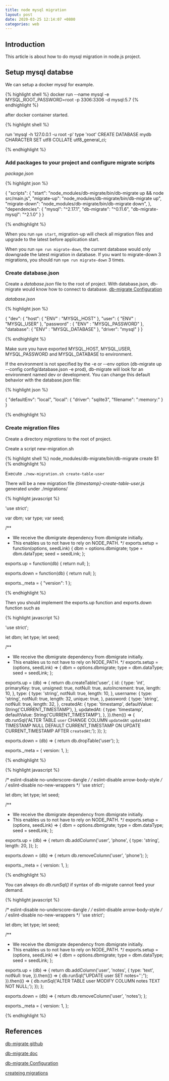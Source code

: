 ```yaml
---
title: node mysql migration 
layout: post 
date: 2020-03-25 12:14:07 +0800
categories: web 
---
```


## Introduction

This article is about how to do mysql migration in node.js project.

## Setup mysql databse

We can setup a docker mysql for example.

{% highlight shell %}
docker run --name mysql -e MYSQL_ROOT_PASSWORD=root -p 3306:3306 -d mysql:5.7
{% endhighlight %}

after docker container started.

{% highlight shell %}

run 'mysql -h 127.0.0.1 -u root -p'
type 'root'
CREATE DATABASE mydb CHARACTER SET utf8 COLLATE utf8_general_ci;

{% endhighlight %}

### Add packages to your project and configure migrate scripts

_package.json_

{% highlight json %}

{
    "scripts": {
        "start": "node_modules/db-migrate/bin/db-migrate up && node src/main.js",
        "migrate-up": "node_modules/db-migrate/bin/db-migrate up",
        "migrate-down": "node_modules/db-migrate/bin/db-migrate down",
    },
    "dependencies": {
        "mysql": "^2.17.1",
        "db-migrate": "^0.11.6",
        "db-migrate-mysql": "^2.1.0"
    }
}

{% endhighlight %}

When you run `npm start`, migration-up will check all migration files and upgrade to the latest before application start.

When you run `npm run migrate-down`, the current database would only downgrade the latest migration in database. If you want to migrate-down 3 migrations, you should run `npm run migrate-down` 3 times.

### Create database.json

Create a _database.json_ file to the root of project. With database.json, db-migrate would know how to connect to database. [db-migrate Configuration](https://db-migrate.readthedocs.io/en/latest/Getting%20Started/configuration/)

_database.json_

{% highlight json %}

{
    "dev": {
        "host": { "ENV" : "MYSQL_HOST" },
        "user": { "ENV" : "MYSQL_USER" },
        "password" : { "ENV" : "MYSQL_PASSWORD" },
        "database": { "ENV" : "MYSQL_DATABASE" },
        "driver": "mysql"
    }
}

{% endhighlight %}

Make sure you have exported MYSQL_HOST, MYSQL_USER, MYSQL_PASSWORD and MYSQL_DATABASE to environment.

If the environment is not specified by the -e or --env option (db-migrate up --config config/database.json -e prod), db-migrate will look for an environment named dev or development. You can change this default behavior with the database.json file:

{% highlight json %}

{
    "defaultEnv": "local",
    "local": {
        "driver": "sqlite3",
        "filename": ":memory:"
    }
}

{% endhighlight %}

### Create migration files

Create a directory _migrations_ to the root of project.

Create a script new-migration.sh

{% highlight shell %}
node_modules/db-migrate/bin/db-migrate create $1
{% endhighlight %}

Execute `./new-migration.sh create-table-user`

There will be a new migration file _{timestamp}-create-table-user.js_ generated under ./migrations/

{% highlight javascript %}

'use strict';

var dbm;
var type;
var seed;

/**
  * We receive the dbmigrate dependency from dbmigrate initially.
  * This enables us to not have to rely on NODE_PATH.
  */
exports.setup = function(options, seedLink) {
  dbm = options.dbmigrate;
  type = dbm.dataType;
  seed = seedLink;
};

exports.up = function(db) {
  return null;
};

exports.down = function(db) {
  return null;
};

exports._meta = {
  "version": 1
};

{% endhighlight %}

Then you should implement the exports.up function and exports.down function such as 

{% highlight javascript %}

'use strict';

let dbm;
let type;
let seed;

/**
  * We receive the dbmigrate dependency from dbmigrate initially.
  * This enables us to not have to rely on NODE_PATH.
  */
exports.setup = (options, seedLink) => {
    dbm = options.dbmigrate;
    type = dbm.dataType;
    seed = seedLink;
};

exports.up = (db) => {
    return db.createTable('user', {
        id: {
            type: 'int',
            primaryKey: true,
            unsigned: true,
            notNull: true,
            autoIncrement: true,
            length: 10,
        },
        type: {
            type: 'string',
            notNull: true,
            length: 10,
        },
        username: {
            type: 'string',
            notNull: true,
            length: 32,
            unique: true,
        },
        password: {
            type: 'string',
            notNull: true,
            length: 32,
        },
        createdAt: {
            type: 'timestamp',
            defaultValue: String('CURRENT_TIMESTAMP'),
        },
        updatedAt: {
            type: 'timestamp',
            defaultValue: String('CURRENT_TIMESTAMP'),
        },
    }).then(() => {
        db.runSql('ALTER TABLE `user` CHANGE COLUMN `updatedAt` `updatedAt` TIMESTAMP NULL DEFAULT CURRENT_TIMESTAMP ON UPDATE CURRENT_TIMESTAMP AFTER `createdAt`;');
    });
};

exports.down = (db) => {
    return db.dropTable('user');
};

exports._meta = {
    version: 1,
};

{% endhighlight %}

{% highlight javascript %}

/* eslint-disable no-underscore-dangle */
/* eslint-disable arrow-body-style */
/* eslint-disable no-new-wrappers */
'use strict';

let dbm;
let type;
let seed;

/**
  * We receive the dbmigrate dependency from dbmigrate initially.
  * This enables us to not have to rely on NODE_PATH.
  */
exports.setup = (options, seedLink) => {
    dbm = options.dbmigrate;
    type = dbm.dataType;
    seed = seedLink;
};

exports.up = (db) => {
    return db.addColumn('user', 'phone', {
        type: 'string',
        length: 20,
    });
};

exports.down = (db) => {
    return db.removeColumn('user', 'phone');
};

exports._meta = {
    version: 1,
};

{% endhighlight %}

You can always do _db.runSql()_ if syntax of db-migrate cannot feed your demand.

{% highlight javascript %}

/* eslint-disable no-underscore-dangle */
/* eslint-disable arrow-body-style */
/* eslint-disable no-new-wrappers */
'use strict';

let dbm;
let type;
let seed;

/**
  * We receive the dbmigrate dependency from dbmigrate initially.
  * This enables us to not have to rely on NODE_PATH.
  */
exports.setup = (options, seedLink) => {
    dbm = options.dbmigrate;
    type = dbm.dataType;
    seed = seedLink;
};

exports.up = (db) => {
    return db.addColumn('user', 'notes', {
        type: 'text',
        notNull: true,
    }).then(() => {
        db.runSql("UPDATE user SET notes='';");
    }).then(() => {
        db.runSql('ALTER TABLE user MODIFY COLUMN notes TEXT NOT NULL;');
    });
};

exports.down = (db) => {
    return db.removeColumn('user', 'notes');
};

exports._meta = {
    version: 1,
};

{% endhighlight %}


## References

[db-migrate github](https://github.com/db-migrate/node-db-migrate)

[db-migrate doc](https://db-migrate.readthedocs.io/en/latest/)

[db-migrate Configuration](https://db-migrate.readthedocs.io/en/latest/Getting%20Started/configuration/)

[createing migrations](https://db-migrate.readthedocs.io/en/latest/Getting%20Started/usage/#creating-migrations)
